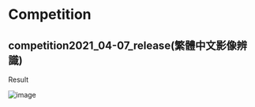 # Competition
## competition2021_04-07_release(繁體中文影像辨識)
Result

![image](https://github.com/jp298486/deep_learning_with_python/blob/main/Competition/competition2021_04-07_release/image/final_result.jpg)